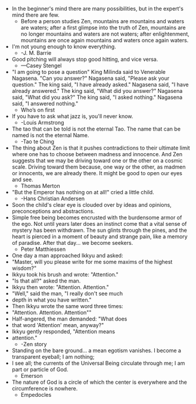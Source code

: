 - In the beginner's mind there are many possibilities, but in the expert's mind there are few.
	- Before a person studies Zen, mountains are mountains and waters are waters; after a first glimpse into the truth of Zen, mountains are no longer mountains and waters are not waters; after enlightenment, mountains are once again mountains and waters once again waters.
- I'm not young enough to know everything.
	- -J. M. Barrie
- Good pitching will always stop good hitting, and vice versa.
	- —Casey Stengel
- "I am going to pose a question" King Milinda said to Venerable Nagasena. "Can you answer?" Nagasena said, "Please ask your question." The king said, "I have already asked." Nagasena said, "I have already answered." The king said, "What did you answer?" Nagasena said, "What did you ask?" The king said, "I asked nothing." Nagasena said, "I answered nothing."
	- Who’s on first
- If you have to ask what jazz is, you'll never know.
	- -Louis Armstrong
- The tao that can be told is not the eternal Tao.
  The name that can be named is not the eternal Name.
	- -Tao te Ching
- The thing about Zen is that it pushes contradictions to their ultimate limit where one has to choose between madness and innocence. And Zen suggests that we may be driving toward one or the other on a cosmic scale. Driving toward them because, one way or the other, as madmen or innocents, we are already there. It might be good to open our eyes and see.
	- Thomas Merton
- "But the Emperor has nothing on at all!" cried a little child.
	- -Hans Christian Andersen
- Soon the child's clear eye is clouded over by ideas and opinions, preconceptions and abstractions.
- Simple free being becomes encrusted with the burdensome armor of the ego. Not until years later does an instinct come that a vital sense of mystery has been withdrawn. The sun glints through the pines, and the heart is pierced in a moment of beauty and strange pain, like a memory of paradise. After that day... we become seekers.
	- Peter Matthiessen
- One day a man approached Ikkyu and asked:
- "Master, will you please write for me some maxims of the highest wisdom?"
- Ikkyu took his brush and wrote: "Attention."
- "Is that all?" asked the man.
- Ikkyu then wrote: "Attention. Attention."
- "Well," said the man, "I really don't see much
- depth in what you have written."
- Then Ikkyu wrote the same word three times:
- "Attention. Attention. Attention""
- Half-angered, the man demanded: "What does
- that word 'Attention' mean, anyway?"
- Ikkyu gently responded, "Attention means
- attention."
	- -Zen story
- Standing on the bare ground... a mean egotism vanishes. I become a transparent eyeball; I am nothing;
- I see all; the currents of the Universal Being circulate through me; I am part or particle of God.
	- Emerson
- The nature of God is a circle of which the center is everywhere and the circumference is nowhere.
	- Empedocles